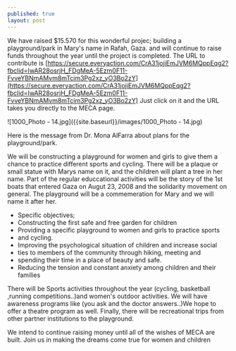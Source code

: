 ```yaml
---
published: true
layout: post
---
```

We have raised $15.570 for this wonderful projec; building a playground/park in Mary's name in Rafah, Gaza. and will continue to raise funds throughout the year until the project is completed. The URL to contribute is [https://secure.everyaction.com/CrA31jojiEmJVM6MQppEqg2?fbclid=IwAR28osrjH_FDgMeA-5Ezm0F11-FvveYBNmAMvm8mTcim3Pg2xz_yO3Bo2zY](https://secure.everyaction.com/CrA31jojiEmJVM6MQppEqg2?fbclid=IwAR28osrjH_FDgMeA-5Ezm0F11-FvveYBNmAMvm8mTcim3Pg2xz_yO3Bo2zY) Just click on it and the URL takes you directly to the MECA page. 


![1000_Photo - 14.jpg]({{site.baseurl}}/images/1000_Photo - 14.jpg)

Here is the message from Dr. Mona AlFarra about plans for the playground/park. 

We will be constructing a playground for women and girls to give them a chance to practice different sports and cycling. There will be a plaque or small statue with Marys name on it, and the children will plant a tree in her name. Part of the regular educcational activities will be the story of the 1st boats that entered Gaza on Augut 23, 2008 and the  solidarity movement on general. The playground will be a commemeration for Mary and we will name it after her.

- Specific objectives;
- Constructing the first safe and free garden for children
- Providing a specific playground to women and girls to practice sports
- and cycling.
- Improving the psychological situation of children and increase social
- ties to members of the community through hiking, meeting and
- spending their time in a place of beauty and safe.
- Reducing the tension and constant anxiety among children and their families

There will be Sports activities throughout the year (cycling, basketball ,running
competitions..)and women's outdoor activities. We will have awareness programs like (you ask and the doctor answers..)We hope to offer a theatre program as well. Finally, there will be recreational trips from other partner institutions to the playground. 

We intend to continue raising money until all of the wishes of MECA are built. Join us in making the dreams come true for women and children